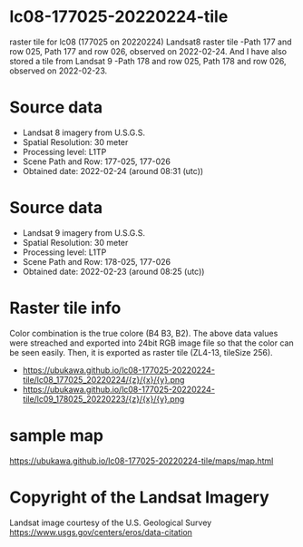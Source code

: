 # lc08-177025-20220224-tile
raster tile for lc08 (177025 on 20220224) 
Landsat8 raster tile -Path 177 and row 025, Path 177 and row 026, observed on 2022-02-24.
And I have also stored a tile from Landsat 9 -Path 178 and row 025, Path 178 and row 026, observed on 2022-02-23.

# Source data
* Landsat 8 imagery from U.S.G.S.
* Spatial Resolution: 30 meter
* Processing level: L1TP
* Scene Path and Row: 177-025, 177-026
* Obtained date: 2022-02-24 (around 08:31 (utc))

# Source data
* Landsat 9 imagery from U.S.G.S.
* Spatial Resolution: 30 meter
* Processing level: L1TP
* Scene Path and Row: 178-025, 177-026
* Obtained date: 2022-02-23 (around 08:25 (utc))

# Raster tile info
Color combination is the true colore (B4 B3, B2).
The above data values were streached and exported into 24bit RGB image file so that the color can be seen easily.
Then, it is exported as raster tile (ZL4-13, tileSize 256).  

- https://ubukawa.github.io/lc08-177025-20220224-tile/lc08_177025_20220224/{z}/{x}/{y}.png
- https://ubukawa.github.io/lc08-177025-20220224-tile/lc09_178025_20220223/{z}/{x}/{y}.png

# sample map
https://ubukawa.github.io/lc08-177025-20220224-tile/maps/map.html

# Copyright of the Landsat Imagery
Landsat image courtesy of the U.S. Geological Survey  
https://www.usgs.gov/centers/eros/data-citation